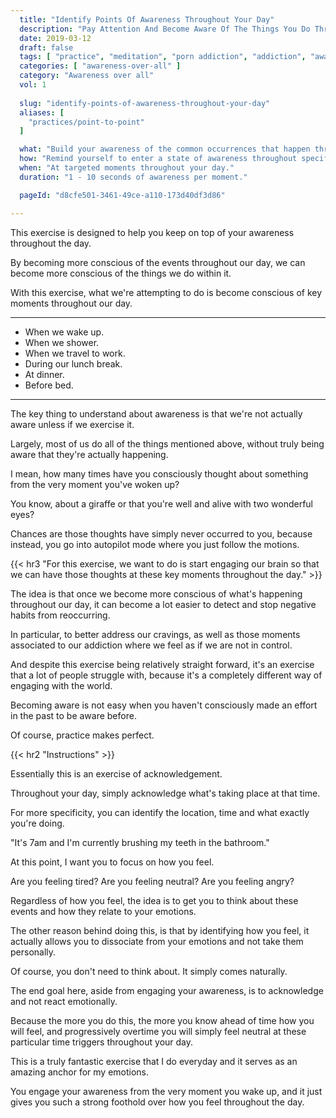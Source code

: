 ```yaml
---
  title: "Identify Points Of Awareness Throughout Your Day"
  description: "Pay Attention And Become Aware Of The Things You Do Throughout Your Day. The Intention Is To Allow You To Engage Your Mind In A Non-Reactive Way."
  date: 2019-03-12
  draft: false
  tags: [ "practice", "meditation", "porn addiction", "addiction", "awareness", "awareness exercises", "perspective", "nofap", "neverfap", "neverfap deluxe" ]
  categories: [ "awareness-over-all" ]
  category: "Awareness over all"
  vol: 1
  
  slug: "identify-points-of-awareness-throughout-your-day"
  aliases: [ 
    "practices/point-to-point" 
  ]

  what: "Build your awareness of the common occurrences that happen throughout your day."
  how: "Remind yourself to enter a state of awareness throughout specific moments during your day."
  when: "At targeted moments throughout your day."
  duration: "1 - 10 seconds of awareness per moment."

  pageId: "d8cfe501-3461-49ce-a110-173d40df3d86"

---
```


<!-- VERY HAPPY WITH EDIT -->


This exercise is designed to help you keep on top of your awareness throughout the day.

By becoming more conscious of the events throughout our day, we can become more conscious of the things we do within it.

With this exercise, what we're attempting to do is become conscious of key moments throughout our day. 

<hr class="hrul"/>

- When we wake up.
- When we shower.
- When we travel to work.
- During our lunch break.
- At dinner.
- Before bed.

<hr class="hrul__bottom"/>

The key thing to understand about awareness is that we're not actually aware unless if we exercise it.

Largely, most of us do all of the things mentioned above, without truly being aware that they're actually happening.

I mean, how many times have you consciously thought about something from the very moment you've woken up?

You know, about a giraffe or that you're well and alive with two wonderful eyes?

Chances are those thoughts have simply never occurred to you, because instead, you go into autopilot mode where you just follow the motions.


{{< hr3 "For this exercise, we want to do is start engaging our brain so that we can have those thoughts at these key moments throughout the day." >}}


The idea is that once we become more conscious of what's happening throughout our day, it can become a lot easier to detect and stop negative habits from reoccurring. 

In particular, to better address our cravings, as well as those moments associated to our addiction where we feel as if we are not in control. 

And despite this exercise being relatively straight forward, it's an exercise that a lot of people struggle with, because it's a completely different way of engaging with the world.

Becoming aware is not easy when you haven't consciously made an effort in the past to be aware before.

Of course, practice makes perfect.


{{< hr2 "Instructions" >}}


Essentially this is an exercise of acknowledgement.

Throughout your day, simply acknowledge what's taking place at that time.

For more specificity, you can identify the location, time and what exactly you're doing.

"It's 7am and I'm currently brushing my teeth in the bathroom."

At this point, I want you to focus on how you feel.

Are you feeling tired? Are you feeling neutral? Are you feeling angry?

Regardless of how you feel, the idea is to get you to think about these events and how they relate to your emotions.

The other reason behind doing this, is that by identifying how you feel, it actually allows you to dissociate from your emotions and not take them personally. 

Of course, you don't need to think about. It simply comes naturally.

The end goal here, aside from engaging your awareness, is to acknowledge and not react emotionally.

Because the more you do this, the more you know ahead of time how you will feel, and progressively overtime you will simply feel neutral at these particular time triggers throughout your day. 

This is a truly fantastic exercise that I do everyday and it serves as an amazing anchor for my emotions.

You engage your awareness from the very moment you wake up, and it just gives you such a strong foothold over how you feel throughout the day.



<!-- 
{{< hr2 "Additional Resources" >}}  -->

<!-- maybe link to other  -->

